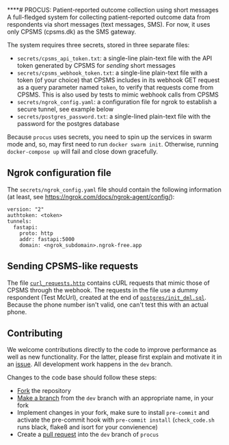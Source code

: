 ****# PROCUS: Patient-reported outcome collection using short messages
A full-fledged system for collecting patient-reported outcome data from respondents via short messages (text messages, SMS).  For now, it uses only CPSMS (cpsms.dk) as the SMS gateway.

The system requires three secrets, stored in three separate files:

- `secrets/cpsms_api_token.txt`: a single-line plain-text file with the API token generated by CPSMS for *sending* short messages
- `secrets/cpsms_webhook_token.txt`: a single-line plain-text file with a token (of your choice) that CPSMS includes in its webhook GET request as a query parameter named `token`, to verify that requests come from CPSMS. This is also used by tests to mimic webhook calls from CPSMS
- `secrets/ngrok_config.yaml`: a configuration file for ngrok to establish a secure tunnel, see example below
- `secrets/postgres_password.txt`: a single-lined plain-text file with the password for the postgres database

Because `procus` uses secrets, you need to spin up the services in swarm mode and, so, may first need to run `docker swarm init`. Otherwise, running `docker-compose up` will fail and close down gracefully.

## Ngrok configuration file
The `secrets/ngrok_config.yaml` file should contain the following information (at least, see https://ngrok.com/docs/ngrok-agent/config/):

```
version: "2"
authtoken: <token>
tunnels:
  fastapi:
    proto: http
    addr: fastapi:5000
    domain: <ngrok_subdomain>.ngrok-free.app
```

## Sending CPSMS-like requests
The file [`curl_requests.http`](/curl_requests.http) contains cURL requests that mimic those of CPSMS through the webhook. The requests in the file use a dummy respondent (Test McUrl), created at the end of [`postgres/init_dml.sql`](/postgres/init_dml.sql). Because the phone number isn't valid, one can't test this with an actual phone.

## Contributing
We welcome contributions directly to the code to improve performance as well as new functionality. For the latter, please first explain and motivate it in an [issue](https://github.com/epiben/procus/issues). All development work happens in the `dev` branch.

Changes to the code base should follow these steps:

- [Fork](https://docs.github.com/en/get-started/quickstart/fork-a-repo) the repository
- [Make a branch](https://docs.github.com/en/pull-requests/collaborating-with-pull-requests/proposing-changes-to-your-work-with-pull-requests/creating-and-deleting-branches-within-your-repository) from the `dev` branch with an appropriate name, in your fork
- Implement changes in your fork, make sure to install `pre-commit` and activate the pre-commit hook with `pre-commit install` (`check_code.sh` runs black, flake8 and isort for your convienence)
- Create a [pull request](https://docs.github.com/en/pull-requests/collaborating-with-pull-requests/proposing-changes-to-your-work-with-pull-requests/creating-a-pull-request-from-a-fork) into the `dev` branch of `procus`
